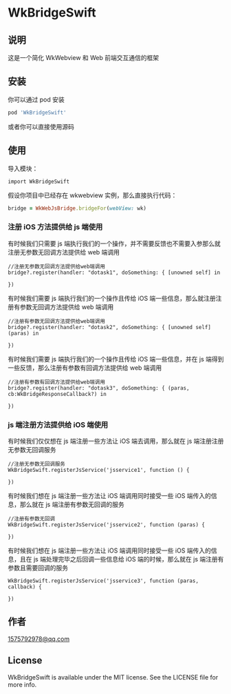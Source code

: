 # WkBridgeSwift

## 说明

这是一个简化 WkWebview 和 Web 前端交互通信的框架

## 安装

你可以通过 pod 安装

```ruby
pod 'WkBridgeSwift'
```

或者你可以直接使用源码

## 使用

导入模块：

```
import WkBridgeSwift
```

假设你项目中已经存在 wkwebview 实例，那么直接执行代码：

```ruby
bridge = WkWebJsBridge.bridgeFor(webView: wk)
```

### 注册 iOS 方法提供给 js 端使用

有时候我们只需要 js 端执行我们的一个操作，并不需要反馈也不需要入参那么就注册无参数无回调方法提供给 web 端调用

```
//注册无参数无回调方法提供给web端调用
bridge?.register(handler: "dotask1", doSomething: { [unowned self] in

})
```

有时候我们需要 js 端执行我们的一个操作且传给 iOS 端一些信息，那么就注册注册有参数无回调方法提供给 web 端调用

```
//注册有参数无回调方法提供给web端调用
bridge?.register(handler: "dotask2", doSomething: { [unowned self] (paras) in

})
```

有时候我们需要 js 端执行我们的一个操作且传给 iOS 端一些信息，并在 js 端得到一些反馈，那么注册有参数有回调方法提供给 web 端调用

```
//注册有参数有回调方法提供给web端调用
bridge?.register(handler: "dotask3", doSomething: { (paras, cb:WkBridgeResponseCallback?) in

})
```

### js 端注册方法提供给 iOS 端使用

有时候我们仅仅想在 js 端注册一些方法让 iOS 端去调用，那么就在 js 端注册注册无参数无回调服务

```
//注册无参数无回调服务
WkBridgeSwift.registerJsService('jsservice1', function () {

})
```

有时候我们想在 js 端注册一些方法让 iOS 端调用同时接受一些 iOS 端传入的信息，那么就在 js 端注册有参数无回调的服务

```
//注册有参数无回调
WkBridgeSwift.registerJsService('jsservice2', function (paras) {

})
```

有时候我们想在 js 端注册一些方法让 iOS 端调用同时接受一些 iOS 端传入的信息，且在 js 端处理完毕之后回调一些信息给 iOS 端的时候，那么就在 js 端注册有参数且需要回调的服务

```
WkBridgeSwift.registerJsService('jsservice3', function (paras, callback) {

})
```

## 作者

1575792978@qq.com

## License

WkBridgeSwift is available under the MIT license. See the LICENSE file for more info.
